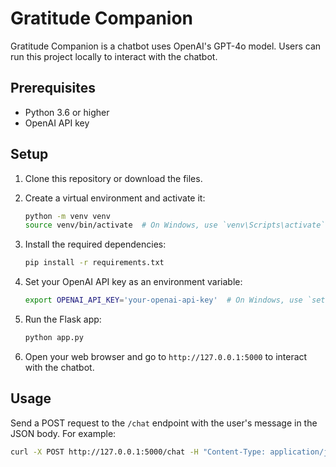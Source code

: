 # Gratitude Companion

Gratitude Companion is a chatbot uses OpenAI's GPT-4o model. Users can run this project locally to interact with the chatbot.

## Prerequisites

- Python 3.6 or higher
- OpenAI API key

## Setup

1. Clone this repository or download the files.

2. Create a virtual environment and activate it:
   ```bash
   python -m venv venv
   source venv/bin/activate  # On Windows, use `venv\Scripts\activate`
   ```

3. Install the required dependencies:
   ```bash
   pip install -r requirements.txt
   ```

4. Set your OpenAI API key as an environment variable:
   ```bash
   export OPENAI_API_KEY='your-openai-api-key'  # On Windows, use `set OPENAI_API_KEY=your-openai-api-key`
   ```

5. Run the Flask app:
   ```bash
   python app.py
   ```

6. Open your web browser and go to `http://127.0.0.1:5000` to interact with the chatbot.

## Usage

Send a POST request to the `/chat` endpoint with the user's message in the JSON body. For example:
```bash
curl -X POST http://127.0.0.1:5000/chat -H "Content-Type: application/json" -d '{"message": "I am grateful for a sunny day"}'
